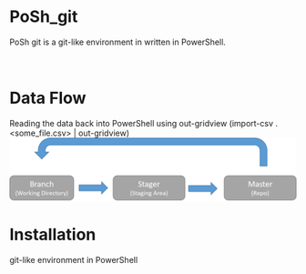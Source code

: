 # PoSh_git
PoSh git is a git-like environment in written in PowerShell.
<br>
<br>
<br>
# Data Flow
Reading the data back into PowerShell using out-gridview (import-csv .\<some_file.csv> | out-gridview)<br>
![Alt text](https://github.com/WiredPulse/PoSh_git/blob/master/Flow.png?raw=true "Optional Title")<br>


# Installation


git-like environment in PowerShell


# 
